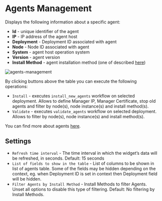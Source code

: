 # Agents Management
Displays the following information about a specific agent:

* **Id** - unique identifier of the agent
* **IP** - IP address of the agent host
* **Deployment** - Deployment ID associated with agent
* **Node** - Node ID associated with agent
* **System** - agent host operation system
* **Version** - agent version
* **Install Method** - agent installation method (one of described [here](/install_maintain/agents/installation))

![agents-management]( /images/ui/widgets/agents-management.png )

By clicking buttons above the table you can execute the following operations:

* `Install` - executes `install_new_agents` workflow on selected deployment. Allows to define Manager IP, Manager Certificate, stop old agents and filter by node(s), node instance(s) and install method(s).  
* `Validate` - executes `validate_agents` workflow on selected deployment. Allows to filter by node(s), node instance(s) and install method(s).

You can find more about agents [here](/install_maintain/agents/index.html).


## Settings

* `Refresh time interval` - The time interval in which the widget’s data will be refreshed, in seconds. Default: 15 seconds
* `List of fields to show in the table` - List of columns to be shown in list of agents table. Some of the fields may be hidden depending on the context, eg. when Deployment ID is set in context then Deployment field will be hidden.
* `Filter Agents by Install Method` - Install Methods to filter Agents. Unset all options to disable this type of filtering. Default: No filtering by Install Methods.
